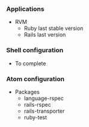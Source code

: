 ### Applications

- RVM
  - Ruby last stable version
  - Rails last version

### Shell configuration

- To complete

### Atom configuration

- Packages
  - language-rspec
  - rails-rspec
  - rails-transporter
  - ruby-test

